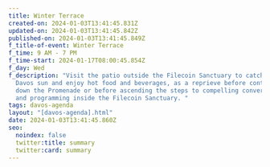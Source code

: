 ```yaml
---
title: Winter Terrace
created-on: 2024-01-03T13:41:45.831Z
updated-on: 2024-01-03T13:41:45.842Z
published-on: 2024-01-03T13:41:45.849Z
f_title-of-event: Winter Terrace
f_time: 9 AM - 7 PM
f_time-start: 2024-01-17T08:00:45.854Z
f_day: Wed
f_description: "Visit the patio outside the Filecoin Sanctuary to catch some
  Davos sun and enjoy hot food and beverages, as a reprieve before continuing
  down the Promenade or before ascending the steps to compelling conversations
  and programming inside the Filecoin Sanctuary. "
tags: davos-agenda
layout: "[davos-agenda].html"
date: 2024-01-03T13:41:45.860Z
seo:
  noindex: false
  twitter:title: summary
  twitter:card: summary
---
```

